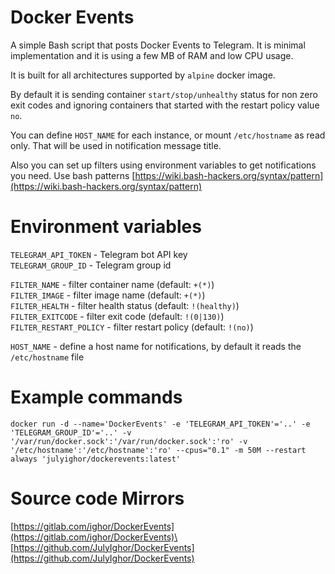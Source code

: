 # Docker Events
A simple Bash script that posts Docker Events to Telegram. It is minimal implementation and it is using a few MB of RAM and low CPU usage.

It is built for all architectures supported by `alpine` docker image.

By default it is sending container `start/stop/unhealthy` status for non zero exit codes and ignoring containers that started with the restart policy value `no`.

You can define `HOST_NAME` for each instance, or mount `/etc/hostname` as read only. That will be used in notification message title.

Also you can set up filters using environment variables to get notifications you need. Use bash patterns [https://wiki.bash-hackers.org/syntax/pattern](https://wiki.bash-hackers.org/syntax/pattern)

# Environment variables
`TELEGRAM_API_TOKEN` - Telegram bot API key\
`TELEGRAM_GROUP_ID` - Telegram group id

`FILTER_NAME` - filter container name (default: `+(*)`)\
`FILTER_IMAGE` - filter image name (default: `+(*)`)\
`FILTER_HEALTH` - filter health status (default: `!(healthy)`)\
`FILTER_EXITCODE` - filter exit code (default: `!(0|130)`)\
`FILTER_RESTART_POLICY` - filter restart policy (default: `!(no)`)

`HOST_NAME` - define a host name for notifications, by default it reads the `/etc/hostname` file

# Example commands
`docker run -d --name='DockerEvents' -e 'TELEGRAM_API_TOKEN'='..' -e 'TELEGRAM_GROUP_ID'='..' -v '/var/run/docker.sock':'/var/run/docker.sock':'ro' -v '/etc/hostname':'/etc/hostname':'ro' --cpus="0.1" -m 50M --restart always 'julyighor/dockerevents:latest'`

# Source code Mirrors
[https://gitlab.com/ighor/DockerEvents](https://gitlab.com/ighor/DockerEvents)\
[https://github.com/JulyIghor/DockerEvents](https://github.com/JulyIghor/DockerEvents)